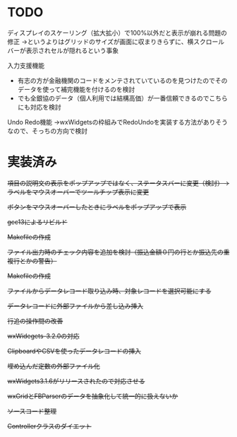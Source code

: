 # TODO
ディスプレイのスケーリング（拡大拡小）で100%以外だと表示が崩れる問題の修正
→というよりはグリッドのサイズが画面に収まりきらずに、横スクロールバーが表示されセルが隠れるという事象

入力支援機能
- 有志の方が金融機関のコードをメンテされていているのを見つけたのでそのデータを使って補完機能を付けるのを検討
- でも全銀協のデータ（個人利用では結構高価）が一番信頼できるのでこちらにも対応を検討

Undo Redo機能
→wxWidgetsの枠組みでRedoUndoを実装する方法がありそうなので、そっちの方向で検討

# 実装済み

~~項目の説明文の表示をポップアップではなく、ステータスバーに変更（検討）→ラベルをマウスオーバーでツールチップ表示に変更~~

~~ボタンをマウスオーバーしたときにラベルをポップアップで表示~~

~~gcc13によるリビルド~~

~~Makefileの作成~~

~~ファイル出力時のチェック内容を追加を検討（振込金額０円の行とか振込先の重複行とかの警告）~~

~~Makefileの作成~~

~~ファイルからデータレコード取り込み時、対象レコードを選択可能にする~~

~~データレコードに外部ファイルから差し込み挿入~~

~~行追の操作間の改善~~

~~wxWidegets-3.2.0の対応~~

~~ClipboardやCSVを使ったデータレコードの挿入~~

~~埋め込んだ定数の外部ファイル化~~

~~wxWidgets3.1.6がリリースされたので対応させる~~

~~wxGridとFBParserのデータを抽象化して統一的に扱えないか~~

~~ソースコード整理~~

~~Controllerクラスのダイエット~~



